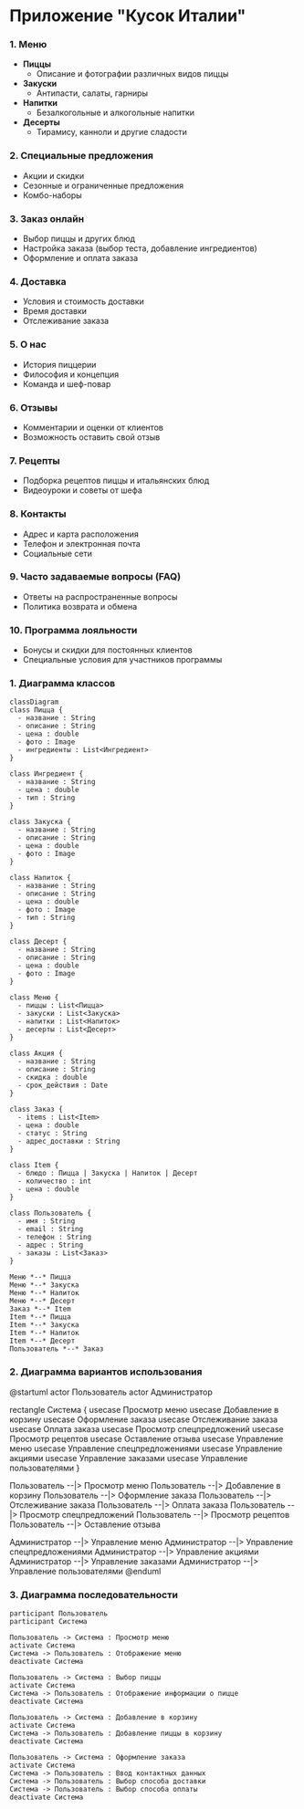# Приложение "Кусок Италии"

### 1. Меню
- **Пиццы**
  - Описание и фотографии различных видов пиццы
- **Закуски**
  - Антипасти, салаты, гарниры
- **Напитки**
  - Безалкогольные и алкогольные напитки
- **Десерты**
  - Тирамису, канноли и другие сладости

### 2. Специальные предложения
- Акции и скидки
- Сезонные и ограниченные предложения
- Комбо-наборы

### 3. Заказ онлайн
- Выбор пиццы и других блюд
- Настройка заказа (выбор теста, добавление ингредиентов)
- Оформление и оплата заказа

### 4. Доставка
- Условия и стоимость доставки
- Время доставки
- Отслеживание заказа

### 5. О нас
- История пиццерии
- Философия и концепция
- Команда и шеф-повар

### 6. Отзывы
- Комментарии и оценки от клиентов
- Возможность оставить свой отзыв

### 7. Рецепты
- Подборка рецептов пиццы и итальянских блюд
- Видеоуроки и советы от шефа

### 8. Контакты
- Адрес и карта расположения
- Телефон и электронная почта
- Социальные сети

### 9. Часто задаваемые вопросы (FAQ)
- Ответы на распространенные вопросы
- Политика возврата и обмена

### 10. Программа лояльности
- Бонусы и скидки для постоянных клиентов
- Специальные условия для участников программы

### 1. Диаграмма классов
```mermaid
classDiagram
class Пицца {
  - название : String
  - описание : String
  - цена : double
  - фото : Image
  - ингредиенты : List<Ингредиент>
}

class Ингредиент {
  - название : String
  - цена : double
  - тип : String 
}

class Закуска {
  - название : String
  - описание : String
  - цена : double
  - фото : Image
}

class Напиток {
  - название : String
  - описание : String
  - цена : double
  - фото : Image
  - тип : String
}

class Десерт {
  - название : String
  - описание : String
  - цена : double
  - фото : Image
}

class Меню {
  - пиццы : List<Пицца>
  - закуски : List<Закуска>
  - напитки : List<Напиток>
  - десерты : List<Десерт>
}

class Акция {
  - название : String
  - описание : String
  - скидка : double
  - срок_действия : Date
}

class Заказ {
  - items : List<Item>
  - цена : double
  - статус : String
  - адрес_доставки : String
}

class Item {
  - блюдо : Пицца | Закуска | Напиток | Десерт
  - количество : int
  - цена : double
}

class Пользователь {
  - имя : String
  - email : String
  - телефон : String
  - адрес : String
  - заказы : List<Заказ>
}

Меню *--* Пицца
Меню *--* Закуска
Меню *--* Напиток
Меню *--* Десерт
Заказ *--* Item
Item *--* Пицца
Item *--* Закуска
Item *--* Напиток
Item *--* Десерт
Пользователь *--* Заказ
```

### 2. Диаграмма вариантов использования

@startuml
actor Пользователь
actor Администратор

rectangle Система {
  usecase Просмотр меню
  usecase Добавление в корзину
  usecase Оформление заказа
  usecase Отслеживание заказа
  usecase Оплата заказа
  usecase Просмотр спецпредложений
  usecase Просмотр рецептов
  usecase Оставление отзыва
  usecase Управление меню
  usecase Управление спецпредложениями
  usecase Управление акциями
  usecase Управление заказами
  usecase Управление пользователями
}

Пользователь  --|> Просмотр меню
Пользователь  --|> Добавление в корзину
Пользователь  --|> Оформление заказа
Пользователь  --|> Отслеживание заказа
Пользователь  --|> Оплата заказа
Пользователь  --|> Просмотр спецпредложений
Пользователь  --|> Просмотр рецептов
Пользователь  --|> Оставление отзыва

Администратор  --|> Управление меню
Администратор  --|> Управление спецпредложениями
Администратор  --|> Управление акциями
Администратор  --|> Управление заказами
Администратор  --|> Управление пользователями
@enduml

### 3. Диаграмма последовательности
```mermaid
participant Пользователь
participant Система

Пользователь -> Система : Просмотр меню
activate Система
Система -> Пользователь : Отображение меню
deactivate Система

Пользователь -> Система : Выбор пиццы
activate Система
Система -> Пользователь : Отображение информации о пицце
deactivate Система

Пользователь -> Система : Добавление в корзину
activate Система
Система -> Пользователь : Добавление пиццы в корзину
deactivate Система

Пользователь -> Система : Оформление заказа
activate Система
Система -> Пользователь : Ввод контактных данных
Система -> Пользователь : Выбор способа доставки
Система -> Пользователь : Выбор способа оплаты
deactivate Система
```
